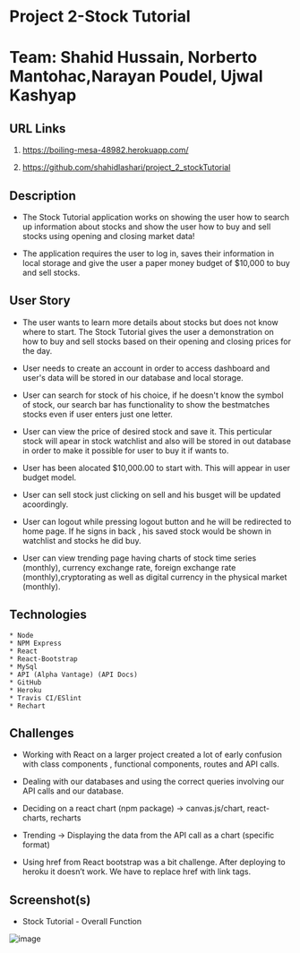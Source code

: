 # Project 2-Stock Tutorial

# Team: Shahid Hussain, Norberto Mantohac,Narayan Poudel, Ujwal Kashyap

## URL Links

  1) https://boiling-mesa-48982.herokuapp.com/

  2) https://github.com/shahidlashari/project_2_stockTutorial

## Description

* The Stock Tutorial application works on showing the user how to search up information about stocks and show the user how to buy and sell stocks using opening and closing market data!  

* The application requires the user to log in, saves their information in local storage and give the user a paper money budget of $10,000 to buy and sell stocks.

## User Story

* The user wants to learn more details about stocks but does not know where to start. The Stock Tutorial gives the user a demonstration on how to buy and sell stocks based on their opening and closing prices for the day.

* User needs to create an account in order to access dashboard and user's data will be stored in our database and local storage. 

* User can search for stock of his choice, if he doesn't know the symbol of stock, our search bar has functionality to show the bestmatches stocks even if user enters just one letter.

* User can view the price of desired stock and save it. This perticular stock will apear in stock watchlist and also will be stored in out database in order to make it possible for user to buy it if wants to. 

* User has been alocated $10,000.00 to start with. This will appear in user budget model.

* User can sell stock just clicking on sell and his busget will be updated acoordingly.

* User can logout while pressing logout button and he will be redirected to home page. If he signs in back , his saved stock would be shown in watchlist and stocks he did buy.

* User can view trending page having charts of stock time series (monthly), currency exchange rate, foreign exchange rate (monthly),cryptorating as well as digital currency in the physical market (monthly).

## Technologies

    * Node
    * NPM Express
    * React
    * React-Bootstrap
    * MySql
    * API (Alpha Vantage) (API Docs)
    * GitHub
    * Heroku
    * Travis CI/ESlint
    * Rechart

## Challenges

* Working with React on a larger project created a lot of early confusion with class components , functional components, routes and API calls.

* Dealing with our databases and using the correct queries involving our API calls and our database.

* Deciding on a react chart (npm package) -> canvas.js/chart, react-charts, recharts

* Trending -> Displaying the data from the API call as a chart (specific format)

* Using href from React bootstrap was a bit challenge. After deploying to heroku it doesn’t work. We have to replace href with link tags.


## Screenshot(s)

* Stock Tutorial - Overall Function

![image]()